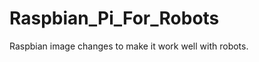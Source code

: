 Raspbian_Pi_For_Robots
======================

Raspbian image changes to make it work well with robots.
